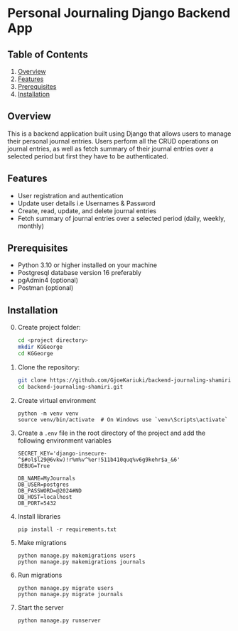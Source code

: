 # Personal Journaling Django Backend App

## Table of Contents

1. [Overview](#overview)
2. [Features](#features)
3. [Prerequisites](#prerequisites)
4. [Installation](#installation)

## Overview

This is a backend application built using Django that allows users to manage their personal journal entries. Users perform all the CRUD operations on journal entries, as well as fetch summary of their journal entries over a selected period but first they have to be authenticated.

## Features

- User registration and authentication
- Update user details i.e Usernames & Password
- Create, read, update, and delete journal entries
- Fetch summary of journal entries over a selected period (daily, weekly, monthly)

## Prerequisites

- Python 3.10 or higher installed on your machine
- Postgresql database version 16 preferably
- pgAdmin4 (optional)
- Postman (optional)

## Installation

0. Create project folder:
   ```bash
   cd <project directory>
   mkdir KGGeorge
   cd KGGeorge
   ```
1. Clone the repository:
   ```bash
   git clone https://github.com/GjoeKariuki/backend-journaling-shamiri.git
   cd backend-journaling-shamiri.git
   ```
2. Create virtual environment
   ```
   python -m venv venv
   source venv/bin/activate  # On Windows use `venv\Scripts\activate`
   ```
3. Create a `.env` file in the root directory of the project and add the following environment variables

   ```
   SECRET_KEY='django-insecure-^$#ol$l29@6vkw)!r%m%v^%er!511b410quq%v6g9kehr$a_&6'
   DEBUG=True

   DB_NAME=MyJournals
   DB_USER=postgres
   DB_PASSWORD=@2024#ND
   DB_HOST=localhost
   DB_PORT=5432

   ```

4. Install libraries
   ```
   pip install -r requirements.txt
   ```
5. Make migrations
   ```
   python manage.py makemigrations users
   python manage.py makemigrations journals
   ```
6. Run migrations
   ```
   python manage.py migrate users
   python manage.py migrate journals
   ```
7. Start the server
   ```
   python manage.py runserver
   ```
